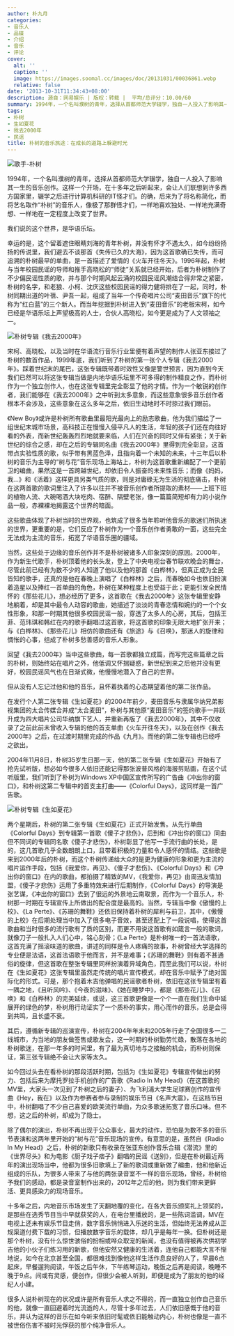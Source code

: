 ```yaml
---
author: 朴九月
categories:
- 音乐人
- 品碟
- 介绍
- 音乐
- 评论
cover:
  alt: ''
  caption: ''
  image: https://images.soomal.cc/images/doc/20131031/00036861.webp
  relative: false
date: '2013-10-31T11:34:43+08:00'
description: 源自：网易娱乐 | 版权：转载 |  平均/总评分：10.00/60
summary: 1994年，一个名叫濮树的青年，选择从首都师范大学辍学，独自一人投入了影响其一生的音乐创作。这样一个开场，在十多年之后听起来，会让人们联想到许多西方国家里，辍学之后进行计算机科研的IT怪才们。的确，后来为了将名称简化，而将艺名取作“朴树”的音乐人，像极了那群怪才们……
tags:
- 朴树
- 生如夏花
- 我去2000年
- 民谣
title: 朴树的音乐旅途：在成长的道路上躲避时光
---
```


![歌手-朴树](https://images.soomal.cc/images/doc/20131031/00036861.webp)





1994年，一个名叫濮树的青年，选择从首都师范大学辍学，独自一人投入了影响其一生的音乐创作。这样一个开场，在十多年之后听起来，会让人们联想到许多西方国家里，辍学之后进行计算机科研的IT怪才们。的确，后来为了将名称简化，而将艺名取作“朴树”的音乐人，像极了那群怪才们，一样地喜欢独处、一样地充满奇想、一样地在一定程度上改变了世界。

我们说的这个世界，是华语乐坛。

幸运的是，这个留着遮住眼睛刘海的青年朴树，并没有怀才不遇太久，如今纷纷扬扬的传说里，我们避去不谈那首《失传已久的大海》，因为这首歌确已失传，而可追溯的朴树最早的单曲，是一首描述了爱情的《火车开往冬天》。1996年起，朴树与当年校园民谣的导师和推手高晓松的“师徒”关系就已经开始，后者为朴树制作了不少偏民谣性质的歌，并与那个时期风起云涌的校园民谣风潮结合得非常之紧密，朴树的名字，和老狼、小柯、沈庆这些校园民谣的得力健将排在了一起，同时，朴树同期出道的叶蓓、尹吾一起，组成了当年一个传奇唱片公司“麦田音乐”旗下的代称为“红白蓝”的三个新人。而当年挖掘到朴树进入到“麦田音乐”的老板宋柯，如今已经是华语乐坛上声望极高的人士，合伙人高晓松，如今更是成为了人文领袖之一。

![朴树专辑《我去2000年》](https://images.soomal.cc/images/doc/20131031/00036862_01.webp)





宋柯、高晓松，以及当时在华语流行音乐行业里便有着声望的制作人张亚东接过了朴树的数首作品，1999年底，我们听到了朴树的第一张个人专辑《我去2000年》。踩着世纪末的尾巴，这张专辑既带着时效性又像是警世预言，因为直到今天我们已然可以将这张专辑当做是内地华语乐坛里不可多得的制作精良之作，而朴树作为一个独立创作人，也在这张专辑里完全彰显了他的才情。作为一个敏锐的创作者，我们能够在《我去2000年》之中听到太多意象，而这些意象很多音乐创作者根本不会涉及，这些意象在这么多年之后，依旧生动地时不时掠过我们眼前。

《New Boy》或许是朴树所有歌曲里最阳光最向上的励志歌曲，他为我们描绘了一组世纪末城市场景，高科技正在慢慢入侵平凡人的生活，年轻的孩子们还在向往好看的外表，而新世纪轰轰烈烈地就要来临，人们在兴奋的同时又伴有紧张；关于新世纪的综合之感，却在之后的专辑同名曲《我去2000年》里得到完全彰显，这首带点实验性质的歌，似乎带有黑蓝色泽，且指向着一个未知的未来，十三年后以朴树的音乐为主导的“树与花”音乐现场上海站上，朴树为这首歌重新编配了一个更前卫的编曲，果然这是一首跨越世纪，却依旧令人振奋的未来性音乐；而像《妈妈，我…》和《活着》这样更具另类气质的歌，则是对庸碌无为生活的彻底痛击，朴树在这两首歌的歌词里注入了许多以往并不被音乐创作者所提取的素材――上班下班的植物人流、大碗喝酒大块吃肉、宿醉、隔壁老张，像一篇篇简短却有力的小说作品一般，赤裸裸地揭露这个世界的暗面。

这些歌曲体现了朴树当时的世界观，也筑成了很多当年聆听他音乐的歌迷们所执迷的世界，更重要的是，它们反应了朴树作为一个音乐创作者勇敢的一面，这些完全无法成为主流的音乐，拓宽了华语音乐圈的疆域。

当然，这些处于边缘的音乐创作并不是朴树被诸多人印象深刻的原因。2000年，作为新生代歌手，朴树顶着他的长头发，登上了中央电视台春节联欢晚会的舞台，尽管此前已经有为数不少的人知道了他以及他的那首《白桦林》，但真正成为全民皆知的歌手，还真的是他在春晚上演唱了《白桦林》之后，而春晚如今也依旧扮演着造星以及捧红一首单曲的角色，朴树在某种程度上也受益于此；更能引发全民情怀的《那些花儿》，想必经历了更多，这首歌在《我去2000年》这张专辑里安静地躺着，却是其中最令人动容的歌曲，她描述了淡淡的青春恋情和婉约的一个个女性形象，和那一时期其他很多校园民谣一般，穿透了太多人的心房，其后，包括王菲、范玮琪和韩红在内的歌手翻唱过这首歌，将这首歌的印象无限大地扩张开来；与《白桦林》、《那些花儿》相仿的歌曲还有《旅途》与《召唤》，那迷人的旋律和惆怅的心事，组成了朴树多愁善感的音乐人形象。

回望《我去2000年》当中这些歌曲，每一首歌都独立成篇，而写完这些篇章之后的朴树，则始终站在唱片之外，他低调又怀揣疑惑，新世纪到来之后他并没有更好，校园民谣风气也在日渐式微，他慢慢地潜入了自己的世界。

但从没有人忘记过他和他的音乐，且怀着执着的心态期望着他的第二张作品。

在发行个人第二张专辑《生如夏花》的2004年前夕，麦田音乐与隶属华纳兄弟影视集团的太合传媒合并成“太合麦田”，朴树与其他原“麦田音乐”的签约歌手一并跃升成为四大唱片公司华纳旗下艺人，并重新再版了《我去2000年》，其中不仅收录了之前此前未曾收入专辑的他的首支单曲《火车开往冬天》，以及在创作《我去2000年》之后，在过渡时期里完成的作品《九月》。而他的第二张专辑也已经呼之欲出。

2004年11月8日，朴树35岁生日那一天，他的第二张专辑《生如夏花》开始有了抢先试听版，想必如今很多人依旧还能记得那张波普风格的海报剪贴画，在这个试听版里，我们听到了朴树为Windows XP中国区宣传所写的广告曲《冲出你的窗口》，和朴树这第二专辑中的首支主打曲――《Colorful Days》，这同样是一首广告歌。

![朴树专辑《生如夏花》](https://images.soomal.cc/images/doc/20131031/00036863_01.webp)





两个星期后，朴树的第二张专辑《生如夏花》正式开始发售。从先行单曲《Colorful Days》到专辑第一首歌《傻子才悲伤》，后到和《冲出你的窗口》同曲但不同词的专辑同名歌《傻子才悲伤》，朴树彰显了他写一手流行曲的长处，是的，这几首歌几乎全数朗朗上口，且带着积极的力量和令人感怀的情结。这些歌是来到2000年后的朴树，而这个朴树传递给大众的是更为健康的形象和更为主流的唱片运作手段，包括《我爱你，再见》、《傻子才悲伤》、《Colorful Days》和《冲出你的窗口》在内的歌曲，都拍摄了精致的MV，《我爱你，再见》由周迅友情加盟，《傻子才悲伤》运用了多重特效来进行后期制作，《Colorful Days》的导演是张艺谋，《冲出你的窗口》去到了很远的外景地云南取景，而作为一个音乐人，朴树那一时期在专辑宣传上所做出的配合度是最高的。当然，专辑当中像《傲慢的上校》、《La Perte》、《苏珊的舞鞋》还依旧保持着朴树的犀利与前卫，其中，《傲慢的上校》在后期处理当中加入了很多电子音效，甚至还配上了一段说唱，使得这首歌曲和当时很多的流行歌有了质的区别，而更不用说这首歌有如箴言一般的歌词，就像刀子一般扎入人们心中，铭心刻骨；《La Perte》是朴树唯一的一首法语歌，这首充满了摇滚味道的歌曲，讲述的同样是令人疼痛的故事，朴树曾经大学选择的专业便是法语，这首法语歌于他而言，并不是难事；《苏珊的舞鞋》则有着不甚通俗的旋律，但这首歌在整张专辑里同样扮演着异域角色，而至此我们可以说，朴树在《生如夏花》这张专辑里虽然走传统的唱片宣传模式，却在音乐中赋予了绝对国际化的形式。可是，那个抱着木吉他弹唱的民谣歌者朴树，依旧在这张专辑里有着一隅之地，《且听风吟》、《今夜的滋味》、《她在睡梦中》，都是《那些花儿》、《召唤》和《白桦林》的完美延续，或说，这三首歌更像是一个个一直在我们生命中延展开的绿色的梦，朴树用行动证实了一个质朴的事实，用心而作的音乐，总是会得到共鸣，且长盛不衰。

其后，遵循新专辑的巡演宣传，朴树在2004年年末和2005年行走了全国很多一二线城市，为当地的朋友做签售或歌友会，这一时期的朴树勤劳忙碌，散落在各地的朴树歌迷，在那一年多的时间里，有了最为真切地与之接触的机会，而朴树则保证，第三张专辑绝不会让大家等太久。

如今回过头去在看朴树的那段活跃时期，包括为《生如夏花》专辑宣传做出的努力、包括后来为摩托罗拉手机创作的广告歌《Radio In My Head》（在这首歌的MV里，大家头一次见到了朴树之后的妻子）、为飞利浦大学生足球赛创作的宣传曲《Hey，我在》以及作为参赛者参与录制的娱乐节目《名声大震》，在这档节目中，朴树翻唱了不少自己喜爱的欧美流行单曲，为众多歌迷拓宽了音乐口味。但不想，这之后的朴树，却成为了隐士。

除了偶尔的演出，朴树不再出现于公众事业，最大的动作，恐怕是为数不多的音乐节表演和这两年里开始的“树与花”音乐现场的宣传。有意思的是，虽然自《Radio In My Head》之后，朴树的新歌只有收录在张亚东创作音乐合辑《潜流》里的《世界尽头》和为电影《厨子戏子痞子》翻唱的民谣《送别》，但是在朴树最近两年的演出现场当中，他都为很多旧歌填上了新的歌词或重新做了编曲，他和他新近组成的乐队，为很多人带来了与他的两张录音室不一样的音乐现场，曾经，朴树给予我们的感动，都是录音室制作出来的，2012年之后的他，则为我们带来更鲜活、更具感染力的现场音乐。

十多年之后，内地音乐市场发生了天翻地覆的变化，在各大音乐颁奖礼上领奖的，是那些在选秀节目当中早就获奖的人，在电台里播放的，是一些陈词滥调，MV在电视上还未有娱乐节目走俏，数字音乐悄悄进入乐迷的生活，但始终无法养成从正规渠道付费下载的习惯，但播放数字音乐的载体，却几乎是每年一换。但朴树还是那个朴树，没有什么惊世骇俗的扮相或哗众取宠的新闻，也没有值得被再次供初学吉他的小伙子们练习用的新歌，但他安然又健康的生活着，连他自己都能大言不惭地说，如今在北京甚至全国，都很难找到像他这样生活作息良好的人了，早晨6点起床，早餐遛狗阅读，午饭之后午休，下午练琴运动，晚饭之后再是阅读，晚睡不晚于9点。间或有灵感，便创作，但很少会被人听到，即便是成为了朋友的他的经纪人小建。

很多人说朴树现在的状况或许是所有音乐人求之不得的，而一直独立创作自己音乐的他，就像一直回避着时光流逝的人，尽管十多年过去，人们依旧感慨于他的音乐，并认为这样的音乐在如今听来依旧时髦或依旧能触动内心，朴树也像是一直不被世俗伤害不被时光俘获的那个纯净音乐人。